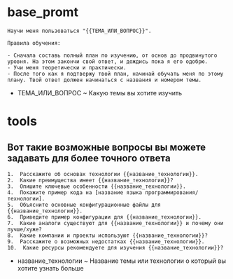 
# base_promt

```promt
Научи меня пользоваться "{{ТЕМА_ИЛИ_ВОПРОС}}".

Правила обучения:

- Сначала составь полный план по изучению, от основ до продвинутого уровня. На этом закончи свой ответ, и дождись пока я его одобрю. 
- Учи меня теоретически и практически.
- После того как я подтвержу твой план, начинай обучать меня по этому плану. Твой ответ должен начинаться с названия и номером темы. 
```

- ТЕМА_ИЛИ_ВОПРОС ~ Какую темы вы хотите изучить

# tools

## Вот такие возможные вопросы вы можете задавать для более точного ответа

```promt
1.  Расскажите об основах технологии {{название_технологии}}.
2.  Какие преимущества имеет {{название_технологии}}?
3.  Опишите ключевые особенности {{название_технологии}}.
4.  Покажите пример кода на [название языка программирования/технологии].
5.  Объясните основные конфигурационные файлы для {{название_технологии}}.
6.  Приведите пример конфигурации для {{название_технологии}}.
7.  Какие аналоги существуют для {{название_технологии}} и почему они лучше/хуже?
8.  Какие компании и проекты используют {{название_технологии}}?
9.  Расскажите о возможных недостатках {{название_технологии}}.
10.  Какие ресурсы рекомендуете для изучения {{название_технологии}}?
```

- название_технологии ~ Название темы или технологии о который вы хотите узнать больше
